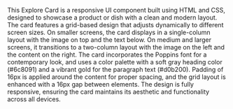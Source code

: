 
This Explore Card is a responsive UI component built using HTML and CSS, designed to showcase a product or dish with a clean and modern layout. The card features a grid-based design that adjusts dynamically to different screen sizes. On smaller screens, the card displays in a single-column layout with the image on top and the text below. On medium and larger screens, it transitions to a two-column layout with the image on the left and the content on the right. The card incorporates the Poppins font for a contemporary look, and uses a color palette with a soft gray heading color (#6c8091) and a vibrant gold for the paragraph text (#d0b200). Padding of 16px is applied around the content for proper spacing, and the grid layout is enhanced with a 16px gap between elements. The design is fully responsive, ensuring the card maintains its aesthetic and functionality across all devices.
